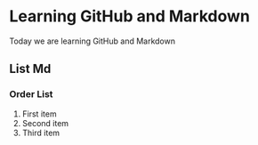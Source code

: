 # Learning GitHub and Markdown
Today we are learning GitHub and Markdown
## List Md 
### Order List
1. First item
2. Second item
3. Third item
